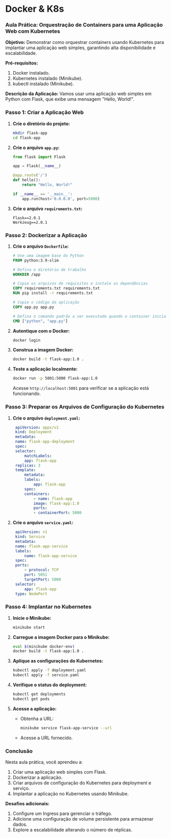 # Docker & K8s

### Aula Prática: Orquestração de Containers para uma Aplicação Web com Kubernetes

**Objetivo:** 
Demonstrar como orquestrar containers usando Kubernetes para implantar uma aplicação web simples, garantindo alta disponibilidade e escalabilidade.

**Pré-requisitos:**

1. Docker instalado.
2. Kubernetes instalado (Minikube).
3. kubectl instalado (Minikube).

**Descrição da Aplicação:**
Vamos usar uma aplicação web simples em Python com Flask, que exibe uma mensagem "Hello, World!".

### Passo 1: Criar a Aplicação Web

1. **Crie o diretório do projeto:**
   ```sh
   mkdir flask-app
   cd flask-app
   ```

2. **Crie o arquivo `app.py`:**
   ```python
   from flask import Flask

   app = Flask(__name__)

   @app.route('/')
   def hello():
       return "Hello, World!"

   if __name__ == '__main__':
       app.run(host='0.0.0.0', port=5000)
   ```

3. **Crie o arquivo `requirements.txt`:**
   ```plaintext
   Flask==2.0.1
   Werkzeug==2.0.1
   ```

### Passo 2: Dockerizar a Aplicação

1. **Crie o arquivo `Dockerfile`:**
   ```dockerfile
   # Use uma imagem base do Python
   FROM python:3.9-slim

   # Defina o diretório de trabalho
   WORKDIR /app

   # Copie os arquivos de requisitos e instale as dependências
   COPY requirements.txt requirements.txt
   RUN pip install -r requirements.txt

   # Copie o código da aplicação
   COPY app.py app.py

   # Defina o comando padrão a ser executado quando o container iniciar
   CMD ["python", "app.py"]
   ```

2. **Autentique com o Docker:**
   ```sh
   docker login
   ```

3. **Construa a imagem Docker:**
   ```sh
   docker build -t flask-app:1.0 .
   ```

4. **Teste a aplicação localmente:**
   ```sh
   docker run -p 5001:5000 flask-app:1.0
   ```
   Acesse `http://localhost:5001` para verificar se a aplicação está funcionando.

### Passo 3: Preparar os Arquivos de Configuração do Kubernetes

1. **Crie o arquivo `deployment.yaml`:**
   ```yaml
    apiVersion: apps/v1
    kind: Deployment
    metadata:
    name: flask-app-deployment
    spec:
    selector:
        matchLabels:
        app: flask-app
    replicas: 3
    template:
        metadata:
        labels:
            app: flask-app
        spec:
        containers:
            - name: flask-app
            image: flask-app:1.0
            ports:
            - containerPort: 5000
   ```

2. **Crie o arquivo `service.yaml`:**
   ```yaml
    apiVersion: v1
    kind: Service
    metadata:
    name: flask-app-service
    labels:
        name: flask-app-service
    spec:
    ports:
        - protocol: TCP
        port: 5051
        targetPort: 5000
    selector:
        app: flask-app
    type: NodePort
   ```

### Passo 4: Implantar no Kubernetes

1. **Inicie o Minikube:**
   ```sh
   minikube start
   ```

2. **Carregue a imagem Docker para o Minikube:**
   ```sh
   eval $(minikube docker-env)
   docker build -t flask-app:1.0 .
   ```

3. **Aplique as configurações do Kubernetes:**
   ```sh
   kubectl apply -f deployment.yaml
   kubectl apply -f service.yaml
   ```

4. **Verifique o status do deployment:**
   ```sh
   kubectl get deployments
   kubectl get pods
   ```

5. **Acesse a aplicação:**
   - Obtenha a URL:
     ```sh
     minikube service flask-app-service --url
     ```
   - Acesse a URL fornecido.

### Conclusão

Nesta aula prática, você aprendeu a:
1. Criar uma aplicação web simples com Flask.
2. Dockerizar a aplicação.
3. Criar arquivos de configuração do Kubernetes para deployment e serviço.
4. Implantar a aplicação no Kubernetes usando Minikube.

**Desafios adicionais:**
1. Configure um Ingress para gerenciar o tráfego.
2. Adicione uma configuração de volume persistente para armazenar dados.
3. Explore a escalabilidade alterando o número de réplicas.